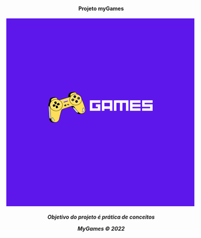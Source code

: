 <h4 align="center">Projeto myGames</h4>

<img src="./GAMES1.png" align="center"/>

<h5 align="center">Objetivo do projeto é prática de conceitos
<p align="center">
  <span color="#9a48ff">MyGames</span> &#169; 2022
</p>
